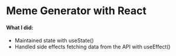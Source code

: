 <h1>Meme Generator with React</h1>
<h4>What I did:</h4>
<ul>
  <li>Maintained state with useState()</li>
  <li>Handled side effects fetching data from the API with useEffect()</li>
</ul>
